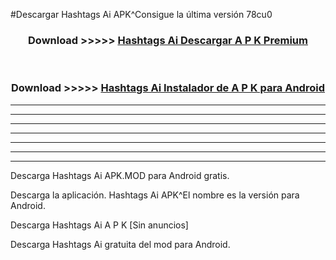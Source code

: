 #Descargar Hashtags Ai  APK^Consigue la última versión 78cu0



<div align="center">
<h3>Download >>>>> <a href="https://es-sites.web.app/?es= Hashtags Ai ">Hashtags Ai  Descargar A P K Premium</a></h3><br>

<h3>Download >>>>> <a href="https://es-sites.web.app/?es= Hashtags Ai ">Hashtags Ai  Instalador de A P K para Android</a></h3>
</div>


----------------------------------------------------------

----------------------------------------------------------

----------------------------------------------------------

----------------------------------------------------------

----------------------------------------------------------

----------------------------------------------------------

----------------------------------------------------------

Descarga Hashtags Ai  APK.MOD para Android gratis.

Descarga la aplicación. Hashtags Ai  APK^El nombre es la versión para Android.

Descarga Hashtags Ai  A P K [Sin anuncios]

Descarga Hashtags Ai  gratuita del mod para Android.


